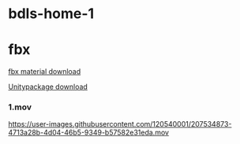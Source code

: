 # bdls-home-1

# fbx

[fbx material download](https://drive.google.com/file/d/15jRcYf4Ww6rKsRgj0hI0CPjA0o4ztXNX/view?usp=share_link)

[Unitypackage download](https://drive.google.com/file/d/1ByM18MpDBtWHYNf8nhOWwpNvQPfHfx5B/view?usp=share_link)


### 1.mov




https://user-images.githubusercontent.com/120540001/207534873-4713a28b-4d04-46b5-9349-b57582e31eda.mov



